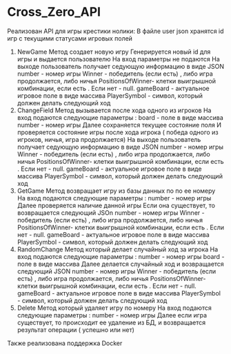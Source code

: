# Cross_Zero_API
Реализован API для игры крестики нолики:
В файле user json хранятся id игр с текущими статусами игровых полей 
1. NewGame
Метод создает новую игру
Генерируется новый id для игры и выдается пользователю 
На вход параметры не подаются
На выходе пользователь получает седующую информацию в виде JSON
number - номер игры 
Winner - победитель (если есть) , либо игра продолжается, либо ничья
PositionsOfWinner- клетки выигрышной комбинации, если есть . Если  нет - null.
gameBoard - актуальное игровое поле в виде массива 
PlayerSymbol - символ, который должен делать следующий ход
2. ChangeField
Метод вызывается после хода одного из игроков
На вход подаются следующие параметры :
board - поле в виде массива
number - номер игры
Далее сохраняется текущее состояние поля
И проверяется состояние игры после хода игрока ( победа одного из игроков, ничья, игра продолжается)
На выходе пользователь получает седующую информацию в виде JSON
number - номер игры 
Winner - победитель (если есть) , либо игра продолжается, либо ничья
PositionsOfWinner- клетки выигрышной комбинации, если есть . Если  нет - null.
gameBoard - актуальное игровое поле в виде массива 
PlayerSymbol - символ, который должен делать следующий ход
3. GetGame
Метод возвращает игру из базы данных по по ее номеру
На вход подаются следующие параметры :
number - номер игры
Далее проверяется наличие данной игры
Если она существует, то возвращается следующий JSOn
number - номер игры 
Winner - победитель (если есть) , либо игра продолжается, либо ничья
PositionsOfWinner- клетки выигрышной комбинации, если есть . Если  нет - null.
gameBoard - актуальное игровое поле в виде массива 
PlayerSymbol - символ, который должен делать следующий ход
4. RandomChange
Метод который делает случайный ход за игрока
На вход подаются следующие параметры :
number - номер игры
board - поле в виде массива
Далее делается случайный ход и   возвращается следующий JSON
number - номер игры 
Winner - победитель (если есть) , либо игра продолжается, либо ничья
PositionsOfWinner- клетки выигрышной комбинации, если есть . Если  нет - null.
gameBoard - актуальное игровое поле в виде массива 
PlayerSymbol - символ, который должен делать следующий ход
5. Delete
Метод который удаляет игру по номеру
На вход подаются следующие параметры :
number - номер игры
Далее если игра существует, то происходит ее удаление из БД, и  возвращается результат операции ( успешно или нет)


Также реализована поддержка Docker
